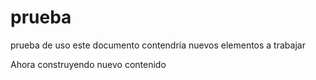 # prueba
prueba de uso
este documento contendria nuevos elementos a trabajar

Ahora construyendo nuevo contenido

